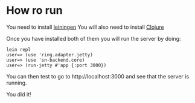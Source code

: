 # How ro run
You need to install [leiningen](http://leiningen.org/)
You will also need to install [Clojure](http://clojure.org/getting_started)

Once you have installed both of them you will run the server by doing:
```
lein repl
user=> (use 'ring.adapter.jetty)
user=> (use 'sn-backend.core)
user=> (run-jetty #'app {:port 3000})
```

You can then test to go to http://localhost:3000 and see that the server is running.

You did it!